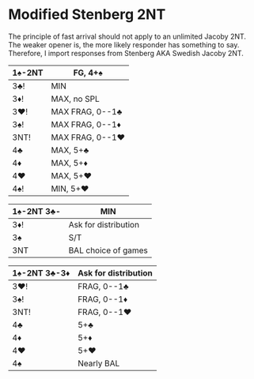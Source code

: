 # Modified Stenberg 2NT

The principle of fast arrival should not apply to an unlimited Jacoby 2NT.
The weaker opener is, the more likely responder has something to say.
Therefore, I import responses from Stenberg AKA Swedish Jacoby 2NT.

| 1♠-2NT | FG, 4+♠ |
|--------|---------|
| 3♣!    | MIN
| 3♦!    | MAX, no SPL
| 3♥!    | MAX FRAG, 0--1♣
| 3♠!    | MAX FRAG, 0--1♦
| 3NT!   | MAX FRAG, 0--1♥
| 4♣     | MAX, 5+♣
| 4♦     | MAX, 5+♦
| 4♥     | MAX, 5+♥
| 4♠!    | MIN, 5+♥

| 1♠-2NT 3♣- | MIN |
|------------|-----|
| 3♦!        | Ask for distribution
| 3♠         | S/T
| 3NT        | BAL choice of games

| 1♠-2NT 3♣-3♦ | Ask for distribution |
|--------------|----------------------|
| 3♥!          | FRAG, 0--1♣          |
| 3♠!          | FRAG, 0--1♦          |
| 3NT!         | FRAG, 0--1♥          |
| 4♣           | 5+♣                  |
| 4♦           | 5+♦                  |
| 4♥           | 5+♥                  |
| 4♠           | Nearly BAL           |
